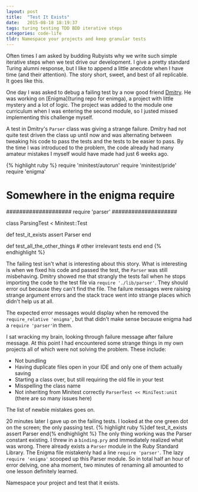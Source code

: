 ```yaml
---
layout: post
title:  "Test It Exists"
date:   2015-08-18 18:19:37
tags: turing testing TDD BDD iterative steps
categories: code-life
tldr: Namespace your projects and keep granular tests
---
```


Often times I am asked by budding Rubyists why we write such simple iterative
steps when we test drive our development. I give a pretty standard Turing alumni
response, but I like to append a little anecdote when I have time (and their
attention). The story short, sweet, and best of all replicable. It goes like
this.

One day I was asked to debug a failing test by a now good friend
[Dmitry](dmitryblog). He was working on [Enigma](turing repo for enimga), a
project with little mystery and a lot of logic. The project was added to the
module one curriculum when I was entering the second module, so I justed missed
implementing this challenge myself.

A test in Dmitry's ```Parser``` class was giving a strange failure. Dmitry
had not quite test driven the class up until now and was alternating between
tweaking his code to pass the tests and the tests to be easier to pass. By the
time I was introduced to the problem, the code already had many amateur mistakes
I myself would have made had just 6 weeks ago.

{% highlight ruby %}
require 'minitest/autorun'
require 'minitest/pride'
require 'enigma'
# Somewhere in the enigma require
####################
require 'parser'
####################

class ParsingTest < Minitest::Test

  def test_it_exists
    assert Parser
  end

  def test_all_the_other_things
    # other irrelevant tests
  end
end
{% endhighlight %}

The failing test isn't what is interesting about this story. What is interesting
is when we fixed his code and passed the test, the ```Parser``` was
still misbehaving. Dmitry showed me that strangly the tests fail when he stops
importing the code to the test file via ```require './lib/parser'```. They
should error out because they can't find the file. The failure messages were
raising strange argument errors and the stack trace went into strange places
which didn't help us at all.

The expected error messages would display when he removed the ```
require_relative 'enigma'```, but that didn't make sense because enigma had a
```require 'parser'```in them.

I sat wracking my brain, looking through failure message after failure message.
At this point I had encountered some strange things in my own projects all of
which were not solving the problem. These include:

 * Not bundling
 * Having duplicate files open in your IDE and only one of them actually saving
 * Starting a class over, but still requiring the old file in your test
 * Misspelling the class name
 * Not inheriting from Minitest correctly ```ParserTest << MiniTest:unit```
(there are so many issues here)


The list of newbie mistakes goes on.

20 minutes later I gave up on the failing tests. I looked at the one green dot
on the screen; the only passing test. {% highlight ruby %}def test_it_exists
  assert Parser
end{% endhighlight %} The only thing working was the Parser constant existing. I
threw in a ```binding.pry``` and immediately realized what was wrong. There
already exists a ```Parser``` module in the Ruby Standard Library. The Enigma
file mistakenly had a line ```require 'parser'```. The lazy ```require
'enigma'``` scooped up this Parser module. So in total half an hour of error
delving, one aha moment, two minutes of renaming all amounted to one lesson
definitely learned.

Namespace your project and test that it exists.

